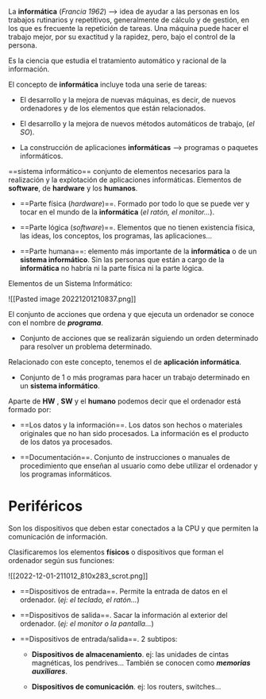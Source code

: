 La **informática** (*Francia 1962*) --> idea de ayudar a las personas en los trabajos rutinarios y repetitivos, generalmente de cálculo y de gestión, en los que es frecuente la repetición de tareas. Una máquina puede hacer el trabajo mejor, por su exactitud y la rapidez, pero, bajo el control de la persona.

Es la ciencia que estudia el tratamiento automático y racional de la información.

El concepto de **informática** incluye toda una serie de tareas:

* El desarrollo y la mejora de nuevas máquinas, es decir, de nuevos ordenadores y de los elementos que están relacionados.

* El desarrollo y la mejora de nuevos métodos automáticos de trabajo, (*el SO*).

* La construcción de aplicaciones **informáticas** --> programas o paquetes informáticos.

==sistema informático== conjunto de elementos necesarios para la realización y la explotación de aplicaciones informáticas. Elementos de **software**, de **hardware** y los **humanos**.

* ==Parte física (*hardware*)==. Formado por todo lo que se puede ver y tocar en el mundo de la **informática** (*el ratón, el monitor...*).

* ==Parte lógica (*software*)==. Elementos que no tienen existencia física, las ideas, los conceptos, los programas, las aplicaciones...

* ==Parte humana==: elemento más importante de la **informática** o de un **sistema informático**. Sin las personas que están a cargo de la **informática** no habría ni la parte física ni la parte lógica.

Elementos de un Sistema Informático:

![[Pasted image 20221201210837.png]]

El conjunto de acciones que ordena y que ejecuta un ordenador se conoce con el nombre de ***programa***.

* Conjunto de acciones que se realizarán siguiendo un orden determinado para resolver un problema determinado.

Relacionado con este concepto, tenemos el de **aplicación informática**.

* Conjunto de 1 o más programas para hacer un trabajo determinado en un **sistema informático**.

Aparte de **HW** , **SW** y el **humano** podemos decir que el ordenador está formado por:

* ==Los datos y la información==. Los datos son hechos o materiales originales que no han sido procesados. La información es el producto de los datos ya procesados.

* ==Documentación==. Conjunto de instrucciones o manuales de procedimiento que enseñan al usuario como debe utilizar el ordenador y los programas informáticos.

# Periféricos

Son los dispositivos que deben estar conectados a la CPU y que permiten la comunicación de información. 

Clasificaremos los elementos **físicos** o dispositivos que forman el ordenador según sus funciones:

![[2022-12-01-211012_810x283_scrot.png]]

* ==Dispositivos de entrada==. Permite la entrada de datos en el ordenador. (*ej: el teclado, el ratón...*)

* ==Dispositivos de salida==. Sacar la información al exterior del ordenador. (*ej: el monitor o la pantalla...*)

* ==Dispositivos de entrada/salida==. 2 subtipos:

	* **Dispositivos de almacenamiento**. ej: las unidades de cintas magnéticas, los pendrives... También se conocen como ***memorias auxiliares***.
	
	* **Dispositivos de comunicación**. ej: los routers, switches...